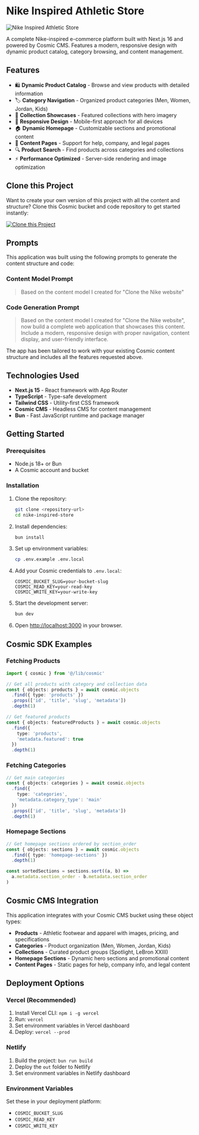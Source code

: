 # Nike Inspired Athletic Store

![Nike Inspired Athletic Store](https://imgix.cosmicjs.com/12010850-aed5-11f0-b3d5-278a061684c4-photo-1608231387042-66d1773070a5-1761089059212.jpg?w=1200&h=300&fit=crop&auto=format,compress)

A complete Nike-inspired e-commerce platform built with Next.js 16 and powered by Cosmic CMS. Features a modern, responsive design with dynamic product catalog, category browsing, and content management.

## Features

- 🛍️ **Dynamic Product Catalog** - Browse and view products with detailed information
- 🏷️ **Category Navigation** - Organized product categories (Men, Women, Jordan, Kids)
- 🎯 **Collection Showcases** - Featured collections with hero imagery
- 📱 **Responsive Design** - Mobile-first approach for all devices
- 🏠 **Dynamic Homepage** - Customizable sections and promotional content
- 📄 **Content Pages** - Support for help, company, and legal pages
- 🔍 **Product Search** - Find products across categories and collections
- ⚡ **Performance Optimized** - Server-side rendering and image optimization

## Clone this Project

Want to create your own version of this project with all the content and structure? Clone this Cosmic bucket and code repository to get started instantly:

[![Clone this Project](https://img.shields.io/badge/Clone%20this%20Project-29abe2?style=for-the-badge&logo=cosmic&logoColor=white)](https://app.cosmicjs.com/projects/new?clone_bucket=68f8151b87550ae715dd3c0a&clone_repository=68f81882b1d369bb3862dac4)

## Prompts

This application was built using the following prompts to generate the content structure and code:

### Content Model Prompt

> Based on the content model I created for "Clone the Nike website"

### Code Generation Prompt

> Based on the content model I created for "Clone the Nike website", now build a complete web application that showcases this content. Include a modern, responsive design with proper navigation, content display, and user-friendly interface.

The app has been tailored to work with your existing Cosmic content structure and includes all the features requested above.

## Technologies Used

- **Next.js 15** - React framework with App Router
- **TypeScript** - Type-safe development
- **Tailwind CSS** - Utility-first CSS framework
- **Cosmic CMS** - Headless CMS for content management
- **Bun** - Fast JavaScript runtime and package manager

## Getting Started

### Prerequisites

- Node.js 18+ or Bun
- A Cosmic account and bucket

### Installation

1. Clone the repository:
   ```bash
   git clone <repository-url>
   cd nike-inspired-store
   ```

2. Install dependencies:
   ```bash
   bun install
   ```

3. Set up environment variables:
   ```bash
   cp .env.example .env.local
   ```

4. Add your Cosmic credentials to `.env.local`:
   ```env
   COSMIC_BUCKET_SLUG=your-bucket-slug
   COSMIC_READ_KEY=your-read-key
   COSMIC_WRITE_KEY=your-write-key
   ```

5. Start the development server:
   ```bash
   bun dev
   ```

6. Open [http://localhost:3000](http://localhost:3000) in your browser.

## Cosmic SDK Examples

### Fetching Products
```typescript
import { cosmic } from '@/lib/cosmic'

// Get all products with category and collection data
const { objects: products } = await cosmic.objects
  .find({ type: 'products' })
  .props(['id', 'title', 'slug', 'metadata'])
  .depth(1)

// Get featured products
const { objects: featuredProducts } = await cosmic.objects
  .find({ 
    type: 'products',
    'metadata.featured': true 
  })
  .depth(1)
```

### Fetching Categories
```typescript
// Get main categories
const { objects: categories } = await cosmic.objects
  .find({ 
    type: 'categories',
    'metadata.category_type': 'main' 
  })
  .props(['id', 'title', 'slug', 'metadata'])
  .depth(1)
```

### Homepage Sections
```typescript
// Get homepage sections ordered by section_order
const { objects: sections } = await cosmic.objects
  .find({ type: 'homepage-sections' })
  .depth(1)

const sortedSections = sections.sort((a, b) => 
  a.metadata.section_order - b.metadata.section_order
)
```

## Cosmic CMS Integration

This application integrates with your Cosmic CMS bucket using these object types:

- **Products** - Athletic footwear and apparel with images, pricing, and specifications
- **Categories** - Product organization (Men, Women, Jordan, Kids)
- **Collections** - Curated product groups (Spotlight, LeBron XXIII)
- **Homepage Sections** - Dynamic hero sections and promotional content
- **Content Pages** - Static pages for help, company info, and legal content

## Deployment Options

### Vercel (Recommended)
1. Install Vercel CLI: `npm i -g vercel`
2. Run: `vercel`
3. Set environment variables in Vercel dashboard
4. Deploy: `vercel --prod`

### Netlify
1. Build the project: `bun run build`
2. Deploy the `out` folder to Netlify
3. Set environment variables in Netlify dashboard

### Environment Variables
Set these in your deployment platform:
- `COSMIC_BUCKET_SLUG`
- `COSMIC_READ_KEY` 
- `COSMIC_WRITE_KEY`
<!-- README_END -->
